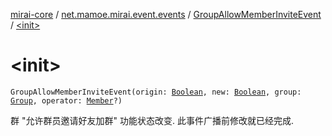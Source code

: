 [mirai-core](../../index.md) / [net.mamoe.mirai.event.events](../index.md) / [GroupAllowMemberInviteEvent](index.md) / [&lt;init&gt;](./-init-.md)

# &lt;init&gt;

`GroupAllowMemberInviteEvent(origin: `[`Boolean`](https://kotlinlang.org/api/latest/jvm/stdlib/kotlin/-boolean/index.html)`, new: `[`Boolean`](https://kotlinlang.org/api/latest/jvm/stdlib/kotlin/-boolean/index.html)`, group: `[`Group`](../../net.mamoe.mirai.contact/-group/index.md)`, operator: `[`Member`](../../net.mamoe.mirai.contact/-member/index.md)`?)`

群 "允许群员邀请好友加群" 功能状态改变. 此事件广播前修改就已经完成.

